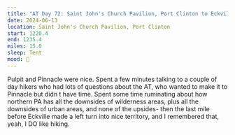 ```yaml
---
title: "AT Day 72: Saint John's Church Pavilion, Port Clinton to Eckville Shelter"
date: 2024-06-13
location: Saint John's Church Pavilion, Port Clinton
start: 1220.4
end: 1235.4
miles: 15.0
sleep: Tent
mood: 🙂
---
```

Pulpit and Pinnacle were nice. Spent a few minutes talking to a couple of day hikers who had lots of questions
about the AT, who wanted to make it to Pinnacle but didn t have time. Spent some time ruminating about how
northern PA has all the downsides of wilderness areas, plus all the downsides of urban areas, and none of the
upsides- then the last mile before Eckville made a left turn into nice territory, and I remembered that, yeah, I DO
like hiking.